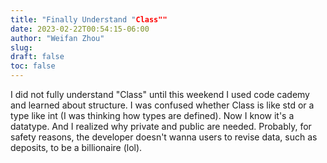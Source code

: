 ```yaml
---
title: "Finally Understand "Class""
date: 2023-02-22T00:54:15-06:00
author: "Weifan Zhou"
slug:
draft: false
toc: false
---
```

I did not fully understand "Class" until this weekend I used code cademy and learned about structure. I was confused whether Class is like std or a type like int (I was thinking how types are defined). Now I know it's a datatype. And I realized why private and public are needed. Probably, for safety reasons, the developer doesn't wanna users to revise data, such as deposits, to be a billionaire (lol).